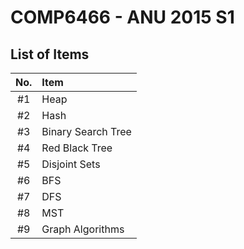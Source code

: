 # COMP6466 - ANU 2015 S1

## List of Items
| No. | Item |
|:--:|:---|
|#1| Heap |
|#2| Hash |
|#3| Binary Search Tree |
|#4| Red Black Tree |
|#5| Disjoint Sets |
|#6| BFS |
|#7| DFS |
|#8| MST |
|#9| Graph Algorithms |
